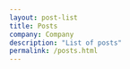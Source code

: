 ```yaml
---
layout: post-list
title: Posts
company: Company
description: "List of posts"
permalink: /posts.html
---
```

